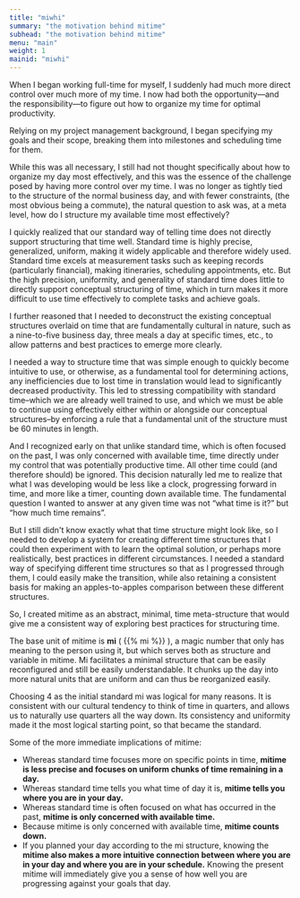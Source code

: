 ```yaml
---
title: "miwhi"
summary: "the motivation behind mitime"
subhead: "the motivation behind mitime"
menu: "main"
weight: 1 
mainid: "miwhi"
---
```


When I began working full-time for myself, I suddenly had much more direct control over much more of my time. I now had both the opportunity—and the responsibility—to figure out how to organize my time for optimal productivity.

Relying on my project management background, I began specifying my goals and their scope, breaking them into milestones and scheduling time for them.

While this was all necessary, I still had not thought specifically about how to organize my day most effectively, and this was the essence of the challenge posed by having more control over my time. I was no longer as tightly tied to the structure of the normal business day, and with fewer constraints, (the most obvious being a commute), the natural question to ask was, at a meta level, how do I structure my available time most effectively?  

I quickly realized that our standard way of telling time does not directly support structuring that time well. Standard time is highly precise, generalized, uniform, making it widely applicable and therefore widely used. Standard time excels at measurement tasks such as keeping records (particularly financial), making itineraries, scheduling appointments, etc. But the high precision, uniformity, and generality of standard time does little to directly support conceptual structuring of time, which in turn makes it more difficult to use time effectively to complete tasks and achieve goals. 
 
I further reasoned that I needed to deconstruct the existing conceptual structures overlaid on time that are fundamentally cultural in nature, such as a nine-to-five business day, three meals a day at specific times, etc., to allow patterns and best practices to emerge more clearly. 

I needed a way to structure time that was simple enough to quickly become intuitive to use, or otherwise, as a fundamental tool for determining actions, any inefficiencies due to lost time in translation would lead to significantly decreased productivity. This led to stressing compatibility with standard time–which we are already well trained to use, and which we must be able to continue using effectively either within or alongside our conceptual structures–by enforcing a rule that a fundamental unit of the structure must be 60 minutes in length. 

And I recognized early on that unlike standard time, which is often focused on the past, I was only concerned with available time, time directly under my control that was potentially productive time. All other time could (and therefore should) be ignored. This decision naturally led me to realize that what I was developing would be less like a clock, progressing forward in time, and more like a timer, counting down available time. The fundamental question I wanted to answer at any given time was not “what time is it?” but “how much time remains”.

But I still didn't know exactly what that time structure might look like, so I needed to develop a system for creating different time structures that I could then experiment with to learn the optimal solution, or perhaps more realistically, best practices in different circumstances. I needed a standard way of specifying different time structures so that as I progressed through them, I could easily make the transition, while also retaining a consistent basis for making an apples-to-apples comparison between these different structures.

So, I created mitime as an abstract, minimal, time meta-structure that would give me a consistent way of exploring best practices for structuring time. 

The base unit of mitime is **mi** ( {{% mi %}} ), a magic number that only has meaning to the person using it, but which serves both as structure and variable in mitime. Mi facilitates a minimal structure that can be easily reconfigured and still be easily understandable. It chunks up the day into more natural units that are uniform and can thus be reorganized easily.

Choosing 4 as the initial standard mi was logical for many reasons. It is consistent with our cultural tendency to think of time in quarters, and allows us to naturally use quarters all the way down. Its consistency and uniformity made it the most logical starting point, so that became the standard. 

Some of the more immediate implications of mitime:
- Whereas standard time focuses more on specific points in time, **mitime is less precise and focuses on uniform chunks of time remaining in a day.**
- Whereas standard time tells you what time of day it is, **mitime tells you where you are in your day.**
- Whereas standard time is often focused on what has occurred in the past, **mitime is only concerned with available time.**
- Because mitime is only concerned with available time, **mitime counts down.**
- If you planned your day according to the mi structure, knowing the **mitime also makes a more intuitive connection between where you are in your day and where you are in your schedule.** Knowing the present mitime will immediately give you a sense of how well you are progressing against your goals that day.   



